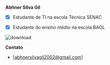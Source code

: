 **Abhner Silva Gil**

- [x] Estudante de TI na escola Técnica SENAC
- [x] Estudante do ensino médio na escola BAOL


![download](https://user-images.githubusercontent.com/42223734/61918687-a008e180-af28-11e9-82e4-f5f3da03504d.jpeg)


**Contato**

- [abhnersilvagil2002@gmail.com]
